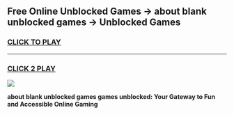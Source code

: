 
## Free Online Unblocked Games → about blank unblocked games → Unblocked Games
<h3>
<a href="https://premium.freeplayer.one?title=about_blank_unblocked_games&ref=21F">CLICK TO PLAY</a></h3>
<hr>

<h3>
<a href="https://premium.freeplayer.one?title=about_blank_unblocked_games&ref=21F">CLICK 2 PLAY</a>
  
</h3>

<a href="https://premium.freeplayer.one?title=about_blank_unblocked_games&ref=21F/"><img src="https://clearcache.store/games.png"></a>


**about blank unblocked games games unblocked: Your Gateway to Fun and Accessible Online Gaming**
